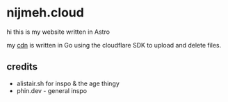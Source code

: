 # nijmeh.cloud

hi this is my website written in Astro

my [cdn](https://cdn.nijmeh.cloud) is written in Go using the cloudflare SDK to upload and delete files.

## credits

- alistair.sh for inspo & the age thingy
- phin.dev - general inspo
